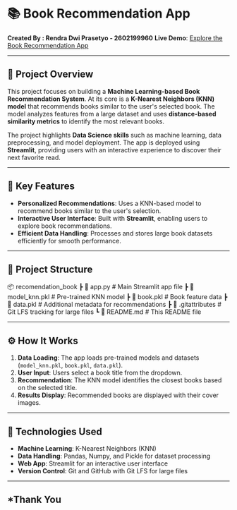 # 📚 **Book Recommendation App**  
**Created By : Rendra Dwi Prasetyo - 2602199960**
**Live Demo**: [Explore the Book Recommendation App](https://recomendationbook-5nisgqenzcheciarcufgwh.streamlit.app/)  

---

## 🚀 **Project Overview**  
This project focuses on building a **Machine Learning-based Book Recommendation System**. At its core is a **K-Nearest Neighbors (KNN) model** that recommends books similar to the user's selected book. The model analyzes features from a large dataset and uses **distance-based similarity metrics** to identify the most relevant books.  

The project highlights **Data Science skills** such as machine learning, data preprocessing, and model deployment. The app is deployed using **Streamlit**, providing users with an interactive experience to discover their next favorite read.  

---

## 🧠 **Key Features**  
- **Personalized Recommendations**: Uses a KNN-based model to recommend books similar to the user's selection.  
- **Interactive User Interface**: Built with **Streamlit**, enabling users to explore book recommendations.  
- **Efficient Data Handling**: Processes and stores large book datasets efficiently for smooth performance.  

---

## 📂 **Project Structure**  
📦 recomendation_book
┣ 📜 app.py # Main Streamlit app file
┣ 📜 model_knn.pkl # Pre-trained KNN model
┣ 📜 book.pkl # Book feature data
┣ 📜 data.pkl # Additional metadata for recommendations
┣ 📜 .gitattributes # Git LFS tracking for large files
┗ 📜 README.md # This README file

---

## ⚙️ **How It Works**  
1. **Data Loading**: The app loads pre-trained models and datasets (`model_knn.pkl`, `book.pkl`, `data.pkl`).  
2. **User Input**: Users select a book title from the dropdown.  
3. **Recommendation**: The KNN model identifies the closest books based on the selected title.  
4. **Results Display**: Recommended books are displayed with their cover images.  

---

## 📘 **Technologies Used**  
- **Machine Learning**: K-Nearest Neighbors (KNN)  
- **Data Handling**: Pandas, Numpy, and Pickle for dataset processing  
- **Web App**: Streamlit for an interactive user interface  
- **Version Control**: Git and GitHub with Git LFS for large files  

---

## ***Thank You**
